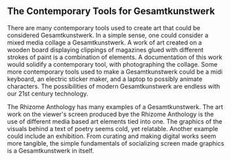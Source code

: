 ## The Contemporary Tools for Gesamtkunstwerk
<p>There are many contemporary tools used to create art that could be considered Gesamtkunstwerk. 
In a simple sense, one could consider a mixed media collage a Gesamtkunstwerk. A work of art created on a wooden board displaying clippings of magazines glued 
with different strokes of paint is a combination of elements. A documentation of this work would solidify a contemporary tool, with photographing the collage.
Some more contemporary tools used to make a Gesamtkunstwerk could be a midi keyboard, an electric sticker maker, and a laptop to possibly animate characters. The 
possibilities of modern Gesamtkunstwerk are endless with our 21st century technology.</p>

<!-- <p>This is another paragraph </p> -->

<p>The Rhizome Anthology has many examples of a Gesamtkunstwerk. The art work on the viewer's screen produced bye the Rhizome Anthology 
is the use of different media based art elements tied into one. The graphics of the visuals behind a text of poetry seems cold, yet relatable. Another example
could include an exhibition. From curating and making digital works seem more tangible, the simple fundamentals of socializing screen made graphics is a Gesamtkunstwerk
in itself.</p>
